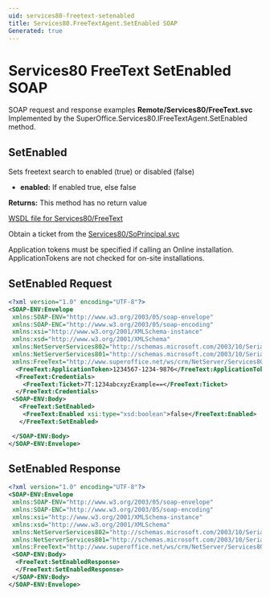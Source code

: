 ```yaml
---
uid: services80-freetext-setenabled
title: Services80.FreeTextAgent.SetEnabled SOAP
Generated: true
---
```


# Services80 FreeText SetEnabled SOAP

SOAP request and response examples **Remote/Services80/FreeText.svc**
Implemented by the <see cref="M:SuperOffice.Services80.IFreeTextAgent.SetEnabled">SuperOffice.Services80.IFreeTextAgent.SetEnabled</see> method.

## SetEnabled

Sets freetext search to enabled (true) or disabled (false)

* **enabled:** If enabled true, else false

**Returns:** This method has no return value


[WSDL file for Services80/FreeText](../Services80-FreeText.md)

Obtain a ticket from the [Services80/SoPrincipal.svc](../SoPrincipal/index.md)

Application tokens must be specified if calling an Online installation. ApplicationTokens are not checked for on-site installations.

## SetEnabled Request

```xml
<?xml version="1.0" encoding="UTF-8"?>
<SOAP-ENV:Envelope
 xmlns:SOAP-ENV="http://www.w3.org/2003/05/soap-envelope"
 xmlns:SOAP-ENC="http://www.w3.org/2003/05/soap-encoding"
 xmlns:xsi="http://www.w3.org/2001/XMLSchema-instance"
 xmlns:xsd="http://www.w3.org/2001/XMLSchema"
 xmlns:NetServerServices802="http://schemas.microsoft.com/2003/10/Serialization/Arrays"
 xmlns:NetServerServices801="http://schemas.microsoft.com/2003/10/Serialization/"
 xmlns:FreeText="http://www.superoffice.net/ws/crm/NetServer/Services80">
  <FreeText:ApplicationToken>1234567-1234-9876</FreeText:ApplicationToken>
  <FreeText:Credentials>
    <FreeText:Ticket>7T:1234abcxyzExample==</FreeText:Ticket>
  </FreeText:Credentials>
 <SOAP-ENV:Body>
   <FreeText:SetEnabled>
    <FreeText:Enabled xsi:type="xsd:boolean">false</FreeText:Enabled>
   </FreeText:SetEnabled>

 </SOAP-ENV:Body>
</SOAP-ENV:Envelope>

```


## SetEnabled Response

```xml
<?xml version="1.0" encoding="UTF-8"?>
<SOAP-ENV:Envelope
 xmlns:SOAP-ENV="http://www.w3.org/2003/05/soap-envelope"
 xmlns:SOAP-ENC="http://www.w3.org/2003/05/soap-encoding"
 xmlns:xsi="http://www.w3.org/2001/XMLSchema-instance"
 xmlns:xsd="http://www.w3.org/2001/XMLSchema"
 xmlns:NetServerServices802="http://schemas.microsoft.com/2003/10/Serialization/Arrays"
 xmlns:NetServerServices801="http://schemas.microsoft.com/2003/10/Serialization/"
 xmlns:FreeText="http://www.superoffice.net/ws/crm/NetServer/Services80">
 <SOAP-ENV:Body>
  <FreeText:SetEnabledResponse>
  </FreeText:SetEnabledResponse>
 </SOAP-ENV:Body>
</SOAP-ENV:Envelope>

```

